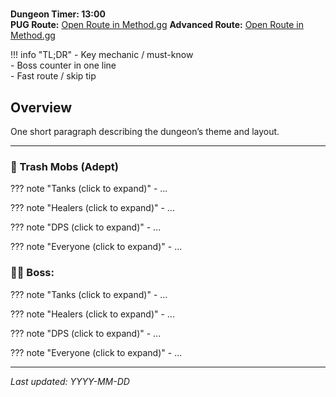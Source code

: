 # <Dungeon Name>

**Dungeon Timer: 13:00**  
**PUG Route:** [Open Route in Method.gg](https://www.method.gg/fellowship/route-planner/urrak-markets#eJx9VMtugzAQ/BefqYQJ71tCpeZCW5XmUKHIsghVaBBUtkkPVf+9BEKpozHX2dfseNbf5JPEeU52KXvqlOiaphQsYc6dTaxbcDWAmeKqKtJSHteFagWzp9SdEPyU1fw8JLsD/PjMtrx+T3lTcFUcx97UGPINzS6T91aOa/64PrSilIpXTXnYdFOYrtAqkTYn5eJUKnnJRskeAv0FSrZ5d8NcG42AZNzr3B7etqJfNStHksGUrcMRahLC9w2XZI4C41JRCEf7LoY9aCNn3kszIhTBgfwd+NSOC1EPy7VaNNPMRq/yZvLYhOGyRyMoycjl/oUlXa0qqVL+0YqES6W748ZKoQGPsMAUykOh56kP0QCiIUSNh2daZ8mTnvkjgXcM/eFBAYZzusql/0UOlCZYNg6FD+xrO88TIKNguvwkZZtWytevqpHsTUg+9Kd9hRZZV80U2e8tciAx+S9tn34mMf35BSPH8oQ=)
**Advanced Route:** [Open Route in Method.gg](https://www.method.gg/fellowship/route-planner/urrak-markets#eJx9VNFugjAU/Zc+a0JbCsrbxpL5wraM+EQIabATp4GlFF+W/fsAFURPfT3ntj339J77S35IkCRkHWVrreU+knqvTJ2FGZ07ZNbh743RTVkq3YICgR4CGQJ5D8ZGml0eqbp4yk2lM+dS2iuID/LYF7voBqiqq0xnyd1rUC1fwCsciHKIQmWugM1R3Bz1LfjCgi/hm9gOdvbj5TOLZJlLkxc94Z/K72CGYX6BWxXNtjBKH3elGm1BjGNlBHzEw5I8Nn5p70Eot+r6+6fuWExb4rtP6t8+spU8fE0oamU8cRaESGE/BkMEp0rAqRLDnLxWWtVGtm5unpupYBvLBnpV6ZaJ1c37UxjGxYdifRcOu4f/gbkWXMxhcCmOPtRHocVjvCYojP4YrdsNSC0Ex7IZTCODm5BBWxlsnA3RCZuD2dUmkt+VDmVtHmxauM94pzBNZ2RDAnLdVFt6JAH9+wd8ZvM/)

!!! info "TL;DR"
    - Key mechanic / must-know  
    - Boss counter in one line  
    - Fast route / skip tip  

## Overview
One short paragraph describing the dungeon’s theme and layout.

---

### 🧹 Trash Mobs (Adept)

??? note "Tanks (click to expand)"
    - ...

??? note "Healers (click to expand)"
    - ...

??? note "DPS (click to expand)"
    - ...

??? note "Everyone (click to expand)"
    - ...

### 🧑‍💼 Boss: <Boss Name>

??? note "Tanks (click to expand)"
    - ...

??? note "Healers (click to expand)"
    - ...

??? note "DPS (click to expand)"
    - ...

??? note "Everyone (click to expand)"
    - ...


---

*Last updated: YYYY-MM-DD*
